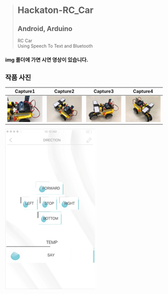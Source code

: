 > # Hackaton-RC_Car
> ## Android, Arduino<br/>
> RC Car<br/>
> Using Speech To Text and Bluetooth

### img 폴더에 가면 시연 영상이 있습니다.

## 작품 사진

Capture1 | Capture2 | Capture3 | Capture4 | 
-----     | -----   | -----    | -----    | 
![Arduino](img/a1.jpg) | ![Arduino](img/a2.jpg) | ![Arduino](img/a3.jpg) | ![Arduino](img/a4.jpg)  | 
![Application](img/ap.png)
